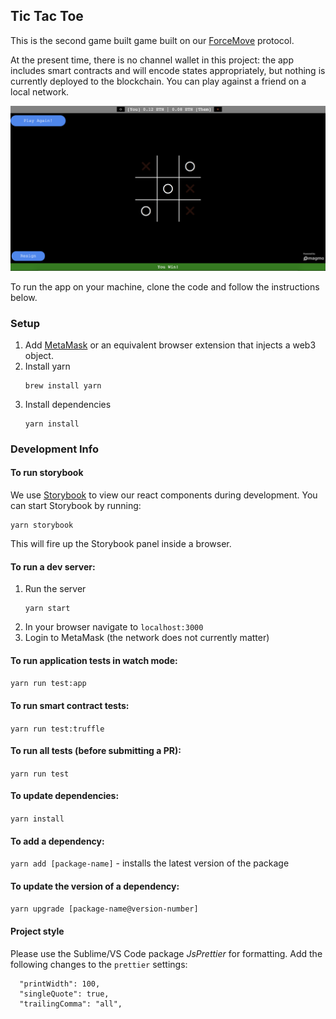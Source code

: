 ## Tic Tac Toe

This is the second game built game built on our [ForceMove](https://magmo.com/force-move-games.pdf) protocol. 

At the present time, there is no channel wallet in this project: the app includes smart contracts and will encode states appropriately, but nothing is currently deployed to the blockchain. You can play against a friend on a local network.

![splash](./screens.png 'screens')

To run the app on your machine, clone the code and follow the instructions below. 

### Setup

1. Add [MetaMask](https://metamask.io/) or an equivalent browser extension that injects a web3 object. 
1. Install yarn
    ```
    brew install yarn
    ```
2. Install dependencies
    ```
    yarn install
    ```

### Development Info

#### To run storybook

  We use [Storybook](https://storybook.js.org/) to view our react components during development. You can start Storybook by running:
 ```
 yarn storybook
 ```
 This will fire up the Storybook panel inside a browser.

 

#### To run a dev server:

1. Run the server
    ```
    yarn start
    ```
2. In your browser navigate to `localhost:3000`
3. Login to MetaMask (the network does not currently matter)


#### To run application tests in watch mode:

`yarn run test:app`

#### To run smart contract tests:

`yarn run test:truffle`

#### To run all tests (before submitting a PR):

`yarn run test`

#### To update dependencies:

`yarn install`

#### To add a dependency:

`yarn add [package-name]` - installs the latest version of the package

#### To update the version of a dependency:

`yarn upgrade [package-name@version-number]`

#### Project style

Please use the Sublime/VS Code package _JsPrettier_ for formatting. Add the following changes to the `prettier` settings:

```
  "printWidth": 100,
  "singleQuote": true,
  "trailingComma": "all",
```


